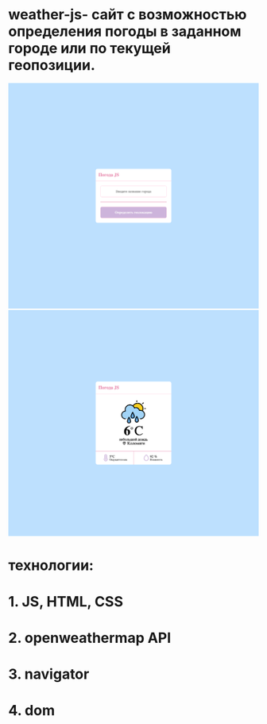 # weather-js- сайт с возможностью определения погоды в заданном городе или по текущей геопозиции.

![Alt text](./main.html.png?raw=true "главная страница")
![Alt text](./weather.png?raw=true "страница погоды")

# технологии:

# 1. JS, HTML, CSS

# 2. openweathermap API

# 3. navigator

# 4. dom
